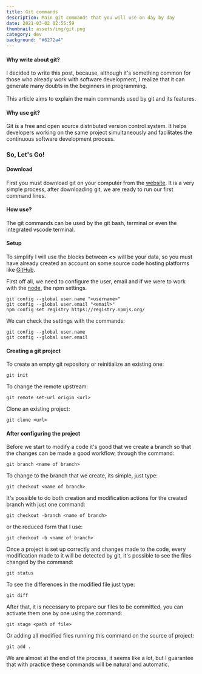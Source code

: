 ```yaml
---
title: Git commands
description: Main git commands that you will use on day by day
date: 2021-03-02 02:55:59
thumbnail: assets/img/git.png
category: dev
background: "#6272a4"
---
```

#### Why write about git?

I decided to write this post, because, although it's something common for those who already work with software development, I realize that it can generate many doubts in the beginners in programming.\
\
This article aims to explain the main commands used by git and its features.

#### Why use git?

Git is a free and open source distributed version control system. It helps developers working on the same project simultaneously and facilitates the continuous software development process.

### So, Let's Go!

#### Download

First you must download git on your computer from the [website](https://git-scm.com/). It is a very simple process, after downloading git, we are ready to run our first command lines.

#### How use?

The git commands can be used by the git bash, terminal or even the integrated vscode terminal.

#### Setup

To simplify I will use the blocks between **<>** will be your data, so you must have already created an account on some source code hosting platforms like [GitHub](https://github.com/).

First off all, we need to configure the user, email and if we were to work with the [node](https://nodejs.org/en/), the npm settings.

```gitconfig
git config --global user.name "<username>"
git config --global user.email "<email>"
npm config set registry https://registry.npmjs.org/
```

We can check the settings with the commands:

```gitconfig
git config --global user.name
git config --global user.email
```

#### Creating a git project

To create an empty git repository or reinitialize an existing one:

```gitconfig
git init
```

To change the remote upstream:

```gitconfig
git remote set-url origin <url>
```

Clone an existing project:

```gitconfig
git clone <url>
```

#### After configuring the project

Before we start to modify a code it's good that we create a branch so that the changes can be made a good workflow, through the command:

```gitconfig
git branch <name of branch>
```

To change to the branch that we create, its simple, just type:

```gitconfig
git checkout <name of branch>
```

It's possible to do both creation and modification actions for the created branch with just one command:

```gitconfig
git checkout -branch <name of branch>

```

or the reduced form that I use:

```gitconfig
git checkout -b <name of branch>
```

Once a project is set up correctly and changes made to the code, every modification made to it will be detected by git, it's possible to see the files changed by the command:

```gitconfig
git status
```

To see the differences in the modified file just type:

```gitconfig
git diff
```

After that, it is necessary to prepare our files to be committed, you can activate them one by one using the command:

```gitconfig
git stage <path of file>
```

Or adding all modified files running this command on the source of project:

```gitconfig
git add .
```

We are almost at the end of the process, it seems like a lot, but I guarantee that with practice these commands will be natural and automatic.